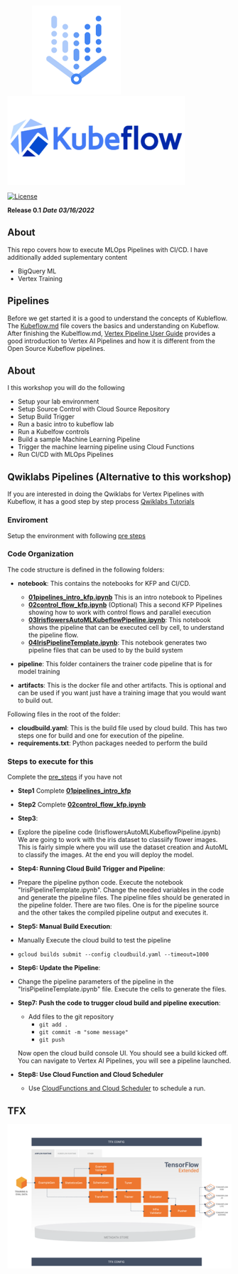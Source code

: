 
&nbsp; &nbsp; &nbsp; &nbsp;&nbsp; &nbsp; &nbsp; &nbsp;<img src="images/vertexai.png" width="200" height="200"/> &nbsp; &nbsp; &nbsp; &nbsp; <img src="images/kubeflow.png" width="400" height="200"/>&nbsp; &nbsp;

[![License](https://img.shields.io/badge/License-Apache_2.0-blue.svg)](https://opensource.org/licenses/Apache-2.0)

**Release 0.1**
***Date 03/16/2022***

## About

This repo covers how to execute MLOps Pipelines with CI/CD. I have additionally added suplementary content
- BigQuery ML
- Vertex Training


## Pipelines

Before we get started it is a good to understand the concepts of Kubleflow. The [Kubeflow.md](Kubeflow.md) file covers the basics and understanding on Kubeflow. After finishing the Kubelflow.md, [Vertex Pipeline User Guide](docs/Vertex_Pipeline_User_Guide.pdf) provides a good introduction to Vertex AI Pipelines and how it is different from the Open Source Kubeflow pipelines.


## About

I this workshop you will do the following
* Setup your lab environment
* Setup Source Control with Cloud Source Repository
* Setup Build Trigger
* Run a basic intro to kubeflow lab
* Run a Kubelfow controls
* Build a sample Machine Learning Pipeline
* Trigger the machine learning pipeline using Cloud Functions
* Run CI/CD with MLOps Pipelines



## Qwiklabs Pipelines (Alternative to this workshop)
If you are interested in doing the Qwiklabs for Vertex Pipelines with Kubeflow, it has a good step by step process
[Qwiklabs Tutorials](https://www.cloudskillsboost.google/focuses/21234?parent=catalog)

### Enviroment

Setup the environment with following [pre steps](pre_steps.md)

 
### Code Organization
The code structure is defined in the following folders:

- **notebook**:
    This contains the notebooks for KFP and CI/CD.
    
    * **[01pipelines_intro_kfp.ipynb](notebooks/01pipelines_intro_kfp.ipynb)** 
                  This is an intro notebook to Pipelines
    * **[02control_flow_kfp.ipynb](notebooks/02control_flow_kfp.ipynb)** (Optional)
                  This a second KFP Pipelines showing how to work with control flows and parallel execution
    * **[03IrisflowersAutoMLKubeflowPipeline.ipynb](notebooks/03IrisflowersAutoMLKubeflowPipeline.ipynb)**:
                  This notebook shows the pipeline that can be executed cell by cell, to understand the pipeline flow.
    * **[04IrisPipelineTemplate.ipynb](notebooks/05IrisPipelineTemplate.ipynb)**: 
                  This notebook generates two pipeline files that can be used to by the build system
      
- **pipeline**:
    This folder containers the trainer code pipeline that is for model training
- **artifacts**:
    This is the docker file and other artifacts. This is optional and can be used if you want just have a training image that you would want to build out.

Following files in the root of the folder:
- **cloudbuild.yaml**:
     This is the build file used by cloud build. This has two steps one for build and one for execution of the pipeline.
- **requirements.txt**:
     Python packages needed to perform the build

### Steps to execute for this

Complete the [pre_steps](pre_steps.md) if you have not
* **Step1**
  Complete **[01pipelines_intro_kfp](01pipelines_intro_kfp.ipynb)**

* **Step2**
  Complete **[02control_flow_kfp.ipynb](notebooks/02control_flow_kfp.ipynb)** 
  
* **Step3**:
- Explore the pipeline code (IrisflowersAutoMLKubeflowPipeline.ipynb)
   We are going to work with the iris dataset to classiify flower images. This is fairly simple where you will use the dataset creation and AutoML to classify the images. At the end you will deploy the model.
   
* **Step4: Running Cloud Build Trigger and Pipeline**:
- Prepare the pipeline python code. Execute the notebook "IrisPipelineTemplate.ipynb". Change the needed variables in the code and generate the pipeline files. The pipeline files should be generated in the pipeline folder. There are two files. One is for the pipeline source and the other takes the compiled pipeline output and executes it.

* **Step5: Manual Build Execution**:
- Manually Execute the cloud build to test the pipeline
* `gcloud builds submit --config cloudbuild.yaml --timeout=1000`

* **Step6: Update the Pipeline**:

 - Change the pipeline parameters of the pipeline in the "IrisPipelineTemplate.ipynb" file. Execute the cells to generate the files.

* **Step7: Push the code to trugger cloud build and pipeline execution**:
  - Add files to the git repository 
    - `git add .`
    - `git commit -m "some message"`
    - `git push`
  
  Now open the cloud build console UI. You should see a build kicked off.
  You can navigate to Vertex AI Pipelines, you will see a pipeline launched.

* **Step8: Use Cloud Function and Cloud Scheduler**
    - Use [CloudFunctions  and Cloud Scheduler](https://cloud.google.com/vertex-ai/docs/pipelines/schedule-cloud-scheduler) to schedule a run.


## TFX

[![TFX Tutorial](images/TFX_logo.png)](https://youtu.be/YeuvR6m6ACQ)


